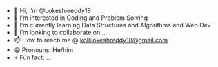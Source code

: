 - 👋 Hi, I’m @Lokesh-reddy18
- 👀 I’m interested in Coding and Problem Solving
- 🌱 I’m currently learning Data Structures and Algorithms and Web Dev
- 💞️ I’m looking to collaborate on ...
- 📫 How to reach me @ kollilokeshreddy18@gmail.com
- 😄 Pronouns: He/him
- ⚡ Fun fact: ...

<!---
Lokesh-reddy18/Lokesh-reddy18 is a ✨ special ✨ repository because its `README.md` (this file) appears on your GitHub profile.
You can click the Preview link to take a look at your changes.
--->

